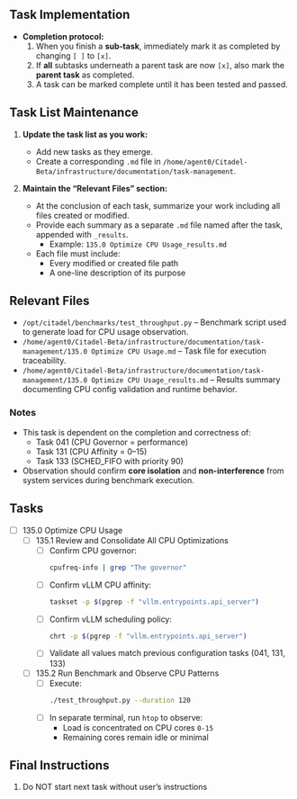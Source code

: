 ## Task Implementation
- **Completion protocol:**  
  1. When you finish a **sub‑task**, immediately mark it as completed by changing `[ ]` to `[x]`.  
  2. If **all** subtasks underneath a parent task are now `[x]`, also mark the **parent task** as completed.  
  3. A task can be marked complete until it has been tested and passed.

## Task List Maintenance

1. **Update the task list as you work:**
   - Add new tasks as they emerge.
   - Create a corresponding `.md` file in `/home/agent0/Citadel-Beta/infrastructure/documentation/task-management`.

2. **Maintain the “Relevant Files” section:**
   - At the conclusion of each task, summarize your work including all files created or modified.
   - Provide each summary as a separate `.md` file named after the task, appended with `_results`.  
     - Example: `135.0 Optimize CPU Usage_results.md`
   - Each file must include:
     - Every modified or created file path
     - A one-line description of its purpose

## Relevant Files

- `/opt/citadel/benchmarks/test_throughput.py` – Benchmark script used to generate load for CPU usage observation.
- `/home/agent0/Citadel-Beta/infrastructure/documentation/task-management/135.0 Optimize CPU Usage.md` – Task file for execution traceability.
- `/home/agent0/Citadel-Beta/infrastructure/documentation/task-management/135.0 Optimize CPU Usage_results.md` – Results summary documenting CPU config validation and runtime behavior.

### Notes

- This task is dependent on the completion and correctness of:
  - Task 041 (CPU Governor = performance)
  - Task 131 (CPU Affinity = 0–15)
  - Task 133 (SCHED_FIFO with priority 90)
- Observation should confirm **core isolation** and **non-interference** from system services during benchmark execution.

## Tasks

- [ ] 135.0 Optimize CPU Usage
  - [ ] 135.1 Review and Consolidate All CPU Optimizations
    - [ ] Confirm CPU governor:
      ```bash
      cpufreq-info | grep "The governor"
      ```
    - [ ] Confirm vLLM CPU affinity:
      ```bash
      taskset -p $(pgrep -f "vllm.entrypoints.api_server")
      ```
    - [ ] Confirm vLLM scheduling policy:
      ```bash
      chrt -p $(pgrep -f "vllm.entrypoints.api_server")
      ```
    - [ ] Validate all values match previous configuration tasks (041, 131, 133)
  - [ ] 135.2 Run Benchmark and Observe CPU Patterns
    - [ ] Execute:
      ```bash
      ./test_throughput.py --duration 120
      ```
    - [ ] In separate terminal, run `htop` to observe:
      - Load is concentrated on CPU cores `0-15`
      - Remaining cores remain idle or minimal

## Final Instructions

1. Do NOT start next task without user’s instructions

